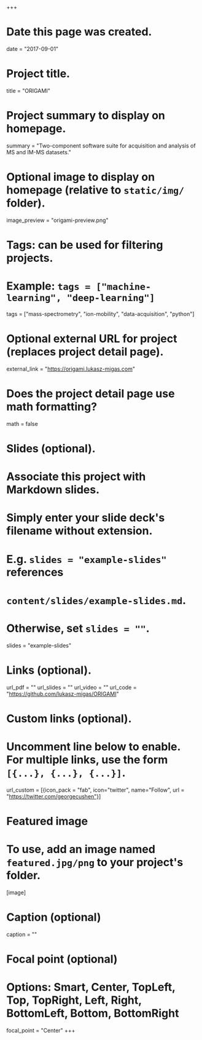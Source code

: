 +++
# Date this page was created.
date = "2017-09-01"

# Project title.
title = "ORIGAMI"

# Project summary to display on homepage.
summary = "Two-component software suite for acquisition and analysis of MS and IM-MS datasets."

# Optional image to display on homepage (relative to `static/img/` folder).
image_preview = "origami-preview.png"

# Tags: can be used for filtering projects.
# Example: `tags = ["machine-learning", "deep-learning"]`
tags = ["mass-spectrometry", "ion-mobility", "data-acquisition", "python"]

# Optional external URL for project (replaces project detail page).
external_link = "https://origami.lukasz-migas.com"

# Does the project detail page use math formatting?
math = false

# Slides (optional).
#   Associate this project with Markdown slides.
#   Simply enter your slide deck's filename without extension.
#   E.g. `slides = "example-slides"` references 
#   `content/slides/example-slides.md`.
#   Otherwise, set `slides = ""`.
slides = "example-slides"

# Links (optional).
url_pdf = ""
url_slides = ""
url_video = ""
url_code = "https://github.com/lukasz-migas/ORIGAMI"

# Custom links (optional).
#   Uncomment line below to enable. For multiple links, use the form `[{...}, {...}, {...}]`.
url_custom = [{icon_pack = "fab", icon="twitter", name="Follow", url = "https://twitter.com/georgecushen"}]

# Featured image
# To use, add an image named `featured.jpg/png` to your project's folder. 
[image]
  # Caption (optional)
  caption = ""
  
  # Focal point (optional)
  # Options: Smart, Center, TopLeft, Top, TopRight, Left, Right, BottomLeft, Bottom, BottomRight
  focal_point = "Center"
+++